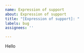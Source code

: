 ```yaml
---
name: Expression of support
about: Expression of support
title: "[Expression of support]: "
labels: bug
assignees: ''

---
```


Hello
